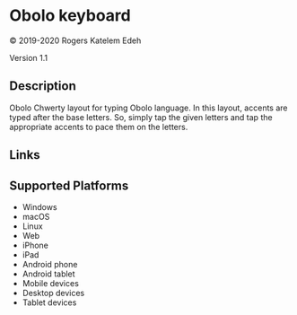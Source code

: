 Obolo keyboard
==============

© 2019-2020 Rogers Katelem Edeh

Version 1.1

Description
-----------

Obolo Chwerty layout for typing Obolo language. In this layout, accents are typed after the base letters. So, simply tap the given letters and tap the appropriate accents to pace them on the letters.

Links
-----

Supported Platforms
-------------------
 * Windows
 * macOS
 * Linux
 * Web
 * iPhone
 * iPad
 * Android phone
 * Android tablet
 * Mobile devices
 * Desktop devices
 * Tablet devices

